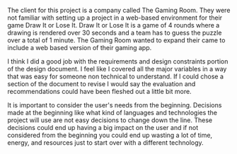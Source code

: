 The client for this project is a company called The Gaming Room. They were not familiar with setting up a project in a web-based environment for their game Draw It or Lose It. Draw It or Lose It is a game of 4 rounds where a drawing is rendered over 30 seconds and a team has to guess the puzzle over a total of 1 minute. The Gaming Room wanted to expand their came to include a web based version of their gaming app. 

I think I did a good job with the requirements and design constraints portion of the design document. I feel like I covered all the major variables in a way that was easy for someone non technical to understand. If I could chose a section of the document to revise I would say the evaluation and recommendations could have been fleshed out a little bit more.

It is important to consider the user's needs from the beginning. Decisions made at the beginning like what kind of languages and technologies the project will use are not easy decisions to change down the line. These decisions could end up having a big impact on the user and if not considered from the beginning you could end up wasting a lot of time, energy, and resources just to start over with a different technology. 

